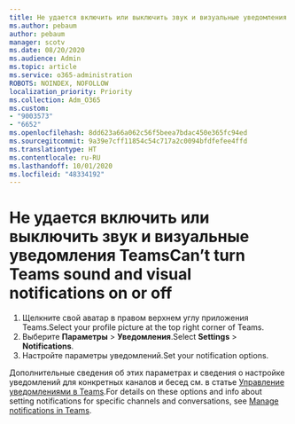 ```yaml
---
title: Не удается включить или выключить звук и визуальные уведомления Teams
ms.author: pebaum
author: pebaum
manager: scotv
ms.date: 08/20/2020
ms.audience: Admin
ms.topic: article
ms.service: o365-administration
ROBOTS: NOINDEX, NOFOLLOW
localization_priority: Priority
ms.collection: Adm_O365
ms.custom:
- "9003573"
- "6652"
ms.openlocfilehash: 8dd623a66a062c56f5beea7bdac450e365fc94ed
ms.sourcegitcommit: 9a39e7cff11854c54c717a2c0094bfdfefee4ffd
ms.translationtype: HT
ms.contentlocale: ru-RU
ms.lasthandoff: 10/01/2020
ms.locfileid: "48334192"
---
```

# <a name="cant-turn-teams-sound-and-visual-notifications-on-or-off"></a><span data-ttu-id="1dabf-102">Не удается включить или выключить звук и визуальные уведомления Teams</span><span class="sxs-lookup"><span data-stu-id="1dabf-102">Can’t turn Teams sound and visual notifications on or off</span></span>

1. <span data-ttu-id="1dabf-103">Щелкните свой аватар в правом верхнем углу приложения Teams.</span><span class="sxs-lookup"><span data-stu-id="1dabf-103">Select your profile picture at the top right corner of Teams.</span></span>
2. <span data-ttu-id="1dabf-104">Выберите **Параметры** > **Уведомления**.</span><span class="sxs-lookup"><span data-stu-id="1dabf-104">Select  **Settings** > **Notifications**.</span></span>
3. <span data-ttu-id="1dabf-105">Настройте параметры уведомлений.</span><span class="sxs-lookup"><span data-stu-id="1dabf-105">Set your notification options.</span></span>

<span data-ttu-id="1dabf-106">Дополнительные сведения об этих параметрах и сведения о настройке уведомлений для конкретных каналов и бесед см. в статье [Управление уведомлениями в Teams](https://support.microsoft.com/office/manage-notifications-in-teams-1cc31834-5fe5-412b-8edb-43fecc78413d).</span><span class="sxs-lookup"><span data-stu-id="1dabf-106">For details on these options and info about setting notifications for specific channels and conversations, see  [Manage notifications in Teams](https://support.microsoft.com/office/manage-notifications-in-teams-1cc31834-5fe5-412b-8edb-43fecc78413d).</span></span>
